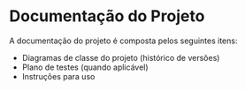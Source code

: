 # Documentação do Projeto

A documentação do projeto é composta pelos seguintes itens: 
 - Diagramas de classe do projeto (histórico de versões)
 - Plano de testes (quando aplicável)
 - Instruções para uso

